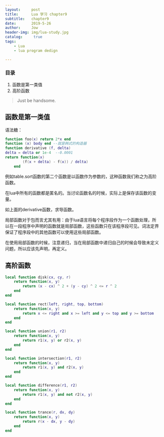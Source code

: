 ```yaml
---
layout:     post
title:      Lua 学习 chapter9
subtitle:   chapter9
date:       2019-5-26
author:     Jow
header-img: img/lua-study.jpg
catalog: 	 true 
tags:
    - Lua
    - lua program dedign

---
```


### 目录

1. 函数是第一类值
2. 高阶函数


> Just be handsome.

## 函数是第一类值

语法糖：

```lua
function foo(x) return 2*x end
function (x) body end --就是韩式的构造器
function derivative (f, delta)
delta = delta or 1e-4  --0.0001
return function(x)
		(f(x + delta) - f(x)) / delta)
	end
```
例如table.sort函数的第二个函数是以函数作为参数的，这种函数我们称之为高阶函数。


在lua中所有的函数都是匿名的。当讨论函数名的时候，实际上是保存该函数的变量。

如上面的derivative函数，求导函数。

局部函数对于包而言尤其有用：由于lua语言将每个程序段作为一个函数处理，所以在一段程序中声明的函数就是局部函数，这些函数只在该程序段可见。词法定界保证了程序段中的其他函数可以使用这些局部函数。

在使用局部函数的时候，注意递归，当在局部函数中递归自己的时候会导致未定义问题，所以应该先声明，再定义。

## 高阶函数

```lua
local function disk(cx, cy, r)
    return function(x, y)
        return (x - cx) ^ 2 + (y - cy) ^ 2 <= r ^ 2
    end
end

local function rect(left, right, top, bottom)
    return function(x, y)
        return x <= right and x >= left and y <= top and y >= bottom
    end
end

local function union(r1, r2)
    return function(x, y)
        return r1(x, y) or r2(x, y)
    end
end

local function intersection(r1, r2)
    return function(x, y)
        return r1(x, y) and r2(x, y)
    end
end

local function difference(r1, r2)
    return function(x, y)
        return r1(x, y) and not r2(x, y)
    end
end

local function trance(r, dx, dy)
    return function(x, y)
        return r(x - dx, y - dy)
    end
end
```
